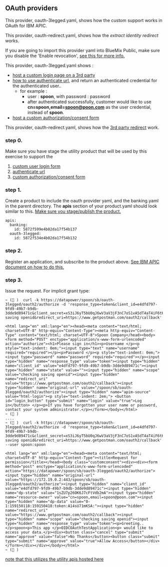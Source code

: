 ## OAuth providers
This provider, oauth-3legged.yaml, shows how the custom support works in OAuth for IBM APIC.

This provider, oauth-redirect.yaml, shows how the *extract identity redirect* works.

If you are going to import this provider yaml into BlueMix Public, make sure you disable the 'Enable revocation', [see this for more info.](http://www.ibm.com/support/knowledgecenter/en/SSFS6T/com.ibm.apic.toolkit.doc/tapim_sec_api_config_scheme_oauth_endpoint.html)

This provider, oauth-3legged.yaml shows :
- [host a custom login page on a 3rd party](http://www.ibm.com/support/knowledgecenter/SSFS6T/com.ibm.apic.toolkit.doc/task_apionprem_Create_a_custom_login_form.html)
- [how to use authenticate url](http://www.ibm.com/support/knowledgecenter/SSMNED_5.0.0/com.ibm.apic.toolkit.doc/con_auth_url.html), and return an authenticated credential for the authenticated user..
  - for example :
    - user : **spoon**, with password : password
    - after authenticated successfully, customer would like to use **cn=spoon,email=spoon@poon.com** as the user credential, instead of **spoon**.
- [host a custom authorization/consent form](http://www.ibm.com/support/knowledgecenter/SSMNED_5.0.0/com.ibm.apic.toolkit.doc/task_apionprem_create_a_custom_authorization_form.html)

This provider, oauth-redirect.yaml, shows how the [3rd party redirect](http://www.ibm.com/support/knowledgecenter/en/SSFS6T/com.ibm.apic.toolkit.doc/task_apionprem_redirect_form_.html) work.

### step 0.
Make sure you have stage the utility product that will be used by this exercise to support the
1. [custom user login form](http://www.ibm.com/support/knowledgecenter/SSFS6T/com.ibm.apic.toolkit.doc/task_apionprem_Create_a_custom_login_form.html)
2. [authenticate url](http://www.ibm.com/support/knowledgecenter/SSMNED_5.0.0/com.ibm.apic.toolkit.doc/con_auth_url.html)
3. [custom authorization/consent form](http://www.ibm.com/support/knowledgecenter/SSMNED_5.0.0/com.ibm.apic.toolkit.doc/task_apionprem_create_a_custom_authorization_form.html)

### step 1.
Create a product to include the oauth provider yaml, and the banking.yaml in the parent directory. The **apis** section of your product.yaml should look similar to this.  [Make sure you stage/publish the product.](https://www.ibm.com/support/knowledgecenter/en/SSFS6T/com.ibm.apic.toolkit.doc/capim_products.html)
```
apis:
  banking:
    id: 5872f599e4b02da17f54b137
  oauth-3legged:
    id: 5872f534e4b02da17f54b132
```

### step 2.
Register an application, and subscribe to the product above. [See IBM APIC document on how to do this.](https://www.ibm.com/support/knowledgecenter/SSFS6T/com.ibm.apic.toolkit.doc/capim_cli_overview.html)

### step 3.
Issue the request.
For implicit grant type:
```
~ (💃 )  curl -k https://datapower/spoon/sb/oauth-3legged/oauth2/authorize -d 'response_type=token&client_id=e4dfd797-9fd9-49b7-b9db-3dde9d89471c&client_secret=xS3iJ6yT5bU0qJ6wV3aV3jF3nC7oS1vA5dT4aT4iF6tK3vU4hK&scope=checking saving openid&redirect_uri=https://www.getpostman.com/oauth2/callback'

<html lang="en" xml:lang="en"><head><meta content="text/html; charset=UTF-8" http-equiv="Content-Type"><meta http-equiv="Content-Type" content="text/html; charset=UTF-8">Spoon Company</head><body><form method="POST" enctype="application/x-www-form-urlencoded" action="authorize"><h1>Please sign in</h1><p>Username </p><p style="text-indent: 0em;"><input type="text" name="username" required="required"></p><p>Password </p><p style="text-indent: 0em;"><input type="password" name="password" required="required"></p><input type="hidden" name="response_type" value="token"><input type="hidden" name="client_id" value="e4dfd797-9fd9-49b7-b9db-3dde9d89471c"><input type="hidden" name="state" value=""><input type="hidden" name="scope" value="checking saving openid"><input type="hidden" name="redirect_uri" value="https://www.getpostman.com/oauth2/callback"><input type="hidden" name="original-url" value="/spoon/sb/oauth-3legged/oauth2/authorize"><input type="hidden" name="apim-source" value="html-login"><p style="text-indent: 2em;"> <button id="login_button" type="submit" name="login" value="true">Log in</button> </p><p>If you have forgotten your user name or password, contact your system administrator.</p></form></body></html>
~ (💃 )
....
~ (💃 )  curl -k https://datapower/spoon/sb/oauth-3legged/oauth2/authorize -d 'response_type=token&client_id=e4dfd797-9fd9-49b7-b9db-3dde9d89471c&client_secret=xS3iJ6yT5bU0qJ6wV3aV3jF3nC7oS1vA5dT4aT4iF6tK3vU4hK&scope=checking saving openid&redirect_uri=https://www.getpostman.com/oauth2/callback' --user spoon:spoon

<html lang="en" xml:lang="en"><head><meta content="text/html; charset=UTF-8" http-equiv="Content-Type"><title>Request for permission</title></head><body class="customconsent"><div><div><form method="post" enctype="application/x-www-form-urlencoded" action="https://datapower/spoon/sb/oauth-3legged/oauth2/authorize"><input type="hidden" name="original-url" value="https://172.19.0.2:443/spoon/sb/oauth-3legged/oauth2/authorize"><input type="hidden" name="client_id" value="e4dfd797-9fd9-49b7-b9db-3dde9d89471c"><input type="hidden" name="dp-state" value="1sZU7p26OK6J7cFtVdb2mA"><input type="hidden" name="resource-owner" value="cn=spoon,email=spoon@poon.com"><input type="hidden" name="dp-data" value="0-1:159150118:159150418:token:A14sU71mKSA:"><input type="hidden" name="redirect_uri" value="https://www.getpostman.com/oauth2/callback"><input type="hidden" name="scope" value="checking saving openid"><input type="hidden" name="response_type" value="token"><p>Greeting..</p>spoon<p>This app </p>OIDCOAuthTestApplication<p> would like to access your data.</p><div><button class="cancel" type="submit" name="approve" value="false">No Thanks</button><button class="submit" type="submit" name="approve" value="true">Allow Access</button></div></form></div></div></body></html>
~ (💃 )
```

[note that this utilizes the utility apis hosted here](https://github.com/shiup/apic-code-example/tree/master/swagger/oauth-custom/utility)

